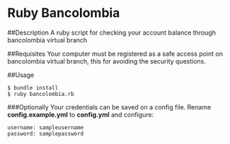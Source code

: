 # Ruby Bancolombia

##Description
A ruby script for checking your account balance through bancolombia virtual branch

##Requisites
Your computer must be registered as a safe access point on bancolombia virtual branch, this for avoiding the security questions.

##Usage

    $ bundle install
    $ ruby bancolombia.rb


###Optionally
Your credentials can be saved on a config file. Rename **config.example.yml** to **config.yml** and configure:

    username: sampleusername
    password: samplepassword
